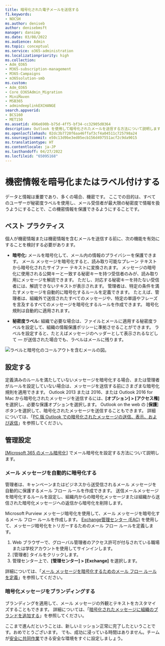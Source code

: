 ```yaml
---
title: 暗号化された電子メールを送信する
f1.keywords:
- NOCSH
ms.author: deniseb
author: denisebmsft
manager: dansimp
ms.date: 03/08/2022
ms.audience: Admin
ms.topic: conceptual
ms.service: o365-administration
ms.localizationpriority: high
ms.collection:
- Adm_O365
- M365-subscription-management
- M365-Campaigns
- m365solution-smb
ms.custom:
- Adm_O365
- Core_O365Admin_Migration
- MiniMaven
- MSB365
- admindeeplinkEXCHANGE
search.appverid:
- BCS160
- MET150
ms.assetid: 496e690b-b75d-4ff5-bf34-cc32905d0364
description: Outlook を使用して暗号化されたメールを送信する方法について説明します。
ms.openlocfilehash: 02dc3b7720f6aa46ffaf3cf4a04511c725798a24
ms.sourcegitcommit: e50c13d9be3ed05ecb156d497551acf2c9da9015
ms.translationtype: HT
ms.contentlocale: ja-JP
ms.lasthandoff: 04/27/2022
ms.locfileid: "65095168"
---
```

# <a name="encrypt-or-label-sensitive-email"></a>機密情報を暗号化またはラベル付けする

データと情報は重要であり、多くの場合、機密です。 ここでの目的は、すべてのユーザーが秘密度ラベルを使用し、メール受信者が最大限の秘密度で情報を扱うようにすることで、この機密情報を保護できるようにすることです。

## <a name="best-practices"></a>ベスト プラクティス

個人が機密情報または機密情報を含むメールを送信する前に、次の機能を有効にすることを検討する必要があります。

- **暗号化:** メールを暗号化して、メール内の情報のプライバシーを保護できます。 メール メッセージを暗号化すると、読み取り可能なプレーン テキストから暗号化されたサイファー テキストに変換されます。 メッセージの暗号化に使用される公開キーと一致する秘密キーを持つ受信者のみが、読み取り用にメッセージを解読できます。 ただし、対応する秘密キーを持たない受信者には、解読できないテキストが表示されます。 管理者は、特定の条件を満たすメッセージを自動的に暗号化するルールを定義できます。 たとえば、管理者は、組織外で送信されたすべてのメッセージや、特定の単語やフレーズを言及するすべてのメッセージを暗号化するルールを作成できます。 暗号化規則は自動的に適用されます。

- **秘密度ラベル:** 組織で必要な場合は、ファイルとメールに適用する秘密度ラベルを設定して、組織の情報保護ポリシーに準拠させることができます。 ラベルを設定すると、たとえばメッセージのヘッダーとして表示されるなどして &mdash; が送信された場合でも、ラベルはメールに残ります。

![ラベルと暗号化のコールアウトを含むメールの図。](../media/m365-campaign-email-encrypt.png)

## <a name="set-it-up"></a>設定する

定義済みのルールを満たしていないメッセージを暗号化する場合、または管理者がルールを設定していない場合は、メッセージを送信する前にさまざまな暗号化規則を適用できます。 Outlook 2013 または 2016、または Outlook 2016 for Mac から暗号化されたメッセージを送信するには、**[オプション] > [アクセス権]** を選択し、必要な保護オプションを選択します。 Outlook on the web の [**保護**] ボタンを選択して、暗号化されたメッセージを送信することもできます。 詳細については、「[PC 版 Outlook での暗号化されたメッセージの送信、表示、および返信](https://support.microsoft.com/en-us/office/send-view-and-reply-to-encrypted-messages-in-outlook-for-pc-eaa43495-9bbb-4fca-922a-df90dee51980)」を参照してください。

## <a name="admin-settings"></a>管理設定

[[Microsoft 365 のメール暗号化]](../compliance/email-encryption.md) でメール暗号化を設定する方法について説明します。

### <a name="automatically-encrypt-email-messages"></a>メール メッセージを自動的に暗号化する

管理者は、キャンペーンまたはビジネスから送受信されるメール メッセージを自動的に保護するメール フロー ルールを作成できます。 送信メールメッセージを暗号化するルールを設定し、組織内からの暗号化メッセージまたは組織から送信された暗号化メッセージへの返信から暗号化を削除します。

Microsoft Purview メッセージ暗号化を使用して、メール メッセージを暗号化するメール フロー ルールを作成します。 <a href="https://go.microsoft.com/fwlink/p/?linkid=2059104" target="_blank">Exchange管理センター (EAC)</a> を使用して、メッセージ暗号化をトリガーするためのメール フロー ルールを定義します。

1. Web ブラウザーで、グローバル管理者のアクセス許可が付与されている職場または学校アカウントを使用してサインインします。
2. [管理者] タイルをクリックします。
3. 管理センター上で、**[管理センター] > [Exchange]** を選択します。

詳細については、「[メール メッセージを暗号化するためのメール フロー ルールを定義](../compliance/define-mail-flow-rules-to-encrypt-email.md)」を参照してください。

### <a name="brand-your-encryption-messages"></a>暗号化メッセージをブランディングする

ブランディングを適用して、メール メッセージの外観とテキストをカスタマイズすることもできます。 詳細については、「[暗号化されたメッセージに組織のブランドを追加する](../compliance/email-encryption.md)」を参照してください。

ここまで進んだということは、新しいミッション正常に完了したということです。おめでとうございます。 でも、成功に浸っている時間はありません。チームが[安全に共同作業](m365bp-collaborate-share-securely.md)できる安全な環境をすぐに設定しましょう。 

